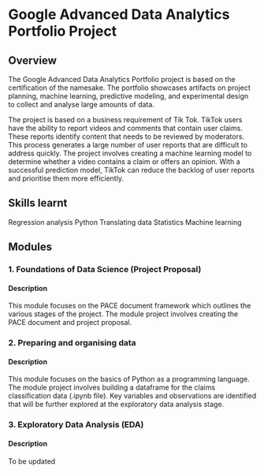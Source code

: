 # Google Advanced Data Analytics Portfolio Project

## Overview

The Google Advanced Data Analytics Portfolio project is based on the certification of the namesake. The portfolio showcases artifacts on project planning, machine learning, predictive modeling, and experimental design to collect and analyse large amounts of data. 

The project is based on a business requirement of Tik Tok. TikTok users have the ability to report videos and comments that contain user claims. These reports identify content that needs to be reviewed by moderators. This process generates a large number of user reports that are difficult to address quickly. The project involves creating a machine learning model to determine whether a video contains a claim or offers an opinion. With a successful prediction model, TikTok can reduce the backlog of user reports and prioritise them more efficiently.

## Skills learnt
Regression analysis
Python
Translating data
Statistics
Machine learning

## Modules

### 1. Foundations of Data Science (Project Proposal)

#### Description

This module focuses on the PACE document framework which outlines the various stages of the project. The module project involves creating the PACE document and project proposal.  

### 2. Preparing and organising data

#### Description

This module focuses on the basics of Python as a programming language. The module project involves building a dataframe for the claims classification data (.ipynb file). Key variables and observations are identified that will be further explored at the exploratory data analysis stage. 

### 3. Exploratory Data Analysis (EDA)

#### Description

To be updated
